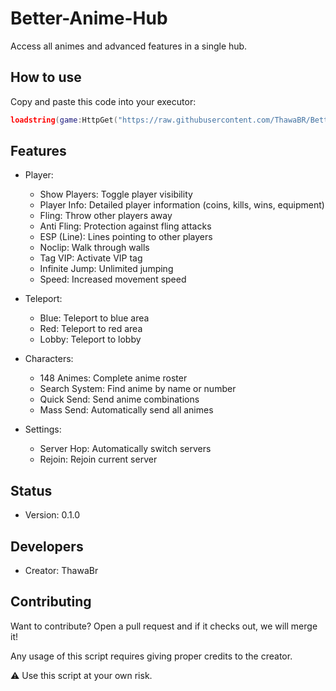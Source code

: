 # Better-Anime-Hub

Access all animes and advanced features in a single hub.

## How to use

Copy and paste this code into your executor:

```lua
loadstring(game:HttpGet("https://raw.githubusercontent.com/ThawaBR/Better-Anime-Hub/main/source"))()
```

## Features

- Player:
  - Show Players: Toggle player visibility
  - Player Info: Detailed player information (coins, kills, wins, equipment)
  - Fling: Throw other players away
  - Anti Fling: Protection against fling attacks
  - ESP (Line): Lines pointing to other players
  - Noclip: Walk through walls
  - Tag VIP: Activate VIP tag
  - Infinite Jump: Unlimited jumping
  - Speed: Increased movement speed

- Teleport:

  - Blue: Teleport to blue area
  - Red: Teleport to red area
  - Lobby: Teleport to lobby

- Characters:

  - 148 Animes: Complete anime roster
  - Search System: Find anime by name or number
  - Quick Send: Send anime combinations
  - Mass Send: Automatically send all animes

- Settings:

  - Server Hop: Automatically switch servers
  - Rejoin: Rejoin current server

## Status
- Version: 0.1.0

## Developers
- Creator: ThawaBr

## Contributing
Want to contribute? Open a pull request and if it checks out, we will merge it!

Any usage of this script requires giving proper credits to the creator.

⚠️ Use this script at your own risk.
